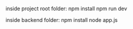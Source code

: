 inside project root folder:
npm install
npm run dev

inside backend folder:
npm install
node app.js

